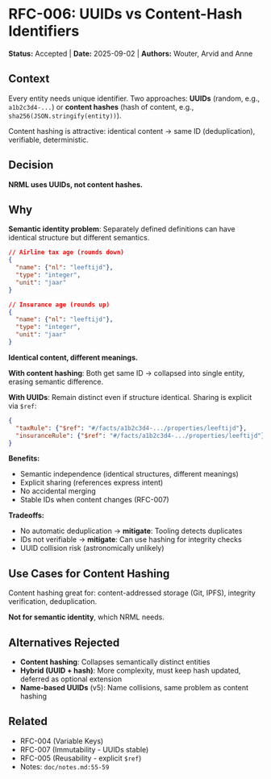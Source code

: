 # RFC-006: UUIDs vs Content-Hash Identifiers

**Status:** Accepted | **Date:** 2025-09-02 | **Authors:** Wouter, Arvid and Anne

## Context

Every entity needs unique identifier. Two approaches: **UUIDs** (random, e.g., `a1b2c3d4-...`) or **content hashes** (hash of content, e.g., `sha256(JSON.stringify(entity))`).

Content hashing is attractive: identical content → same ID (deduplication), verifiable, deterministic.

## Decision

**NRML uses UUIDs, not content hashes.**

## Why

**Semantic identity problem**: Separately defined definitions can have identical structure but different semantics.

```json
// Airline tax age (rounds down)
{
  "name": {"nl": "leeftijd"},
  "type": "integer",
  "unit": "jaar"
}

// Insurance age (rounds up)
{
  "name": {"nl": "leeftijd"},
  "type": "integer",
  "unit": "jaar"
}
```

**Identical content, different meanings.**

**With content hashing**: Both get same ID → collapsed into single entity, erasing semantic difference.

**With UUIDs**: Remain distinct even if structure identical. Sharing is explicit via `$ref`:

```json
{
  "taxRule": {"$ref": "#/facts/a1b2c3d4-.../properties/leeftijd"},
  "insuranceRule": {"$ref": "#/facts/a1b2c3d4-.../properties/leeftijd"}
}
```

**Benefits:**
- Semantic independence (identical structures, different meanings)
- Explicit sharing (references express intent)
- No accidental merging
- Stable IDs when content changes (RFC-007)

**Tradeoffs:**
- No automatic deduplication → **mitigate**: Tooling detects duplicates
- IDs not verifiable → **mitigate**: Can use hashing for integrity checks
- UUID collision risk (astronomically unlikely)

## Use Cases for Content Hashing

Content hashing great for: content-addressed storage (Git, IPFS), integrity verification, deduplication.

**Not for semantic identity**, which NRML needs.

## Alternatives Rejected

- **Content hashing**: Collapses semantically distinct entities
- **Hybrid (UUID + hash)**: More complexity, must keep hash updated, deferred as optional extension
- **Name-based UUIDs** (v5): Name collisions, same problem as content hashing

## Related

- RFC-004 (Variable Keys)
- RFC-007 (Immutability - UUIDs stable)
- RFC-005 (Reusability - explicit `$ref`)
- Notes: `doc/notes.md:55-59`
